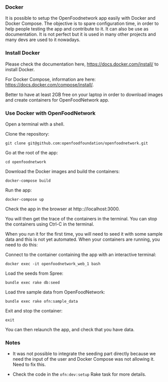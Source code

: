 ### Docker

It is possible to setup the OpenFoodnetwork app easily with Docker and Docker Compose.
The objective is to spare configuration time, in order to help people testing the app and contribute to it.
It can also be use as documentation. It is not perfect but it is used in many other projects and many devs are used to it nowadays.

### Install Docker

Please check the documentation here, https://docs.docker.com/install/ to install Docker.

For Docker Compose, information are here: https://docs.docker.com/compose/install/.

Better to have at least 2GB free on your laptop in order to download images and create containers for OpenFoodNetwork app.


### Use Docker with OpenFoodNetwork

Open a terminal with a shell.

Clone the repository:

    git clone git@github.com:openfoodfoundation/openfoodnetwork.git

Go at the root of the app:

    cd openfoodnetwork

Download the Docker images and build the containers:

    docker-compose build

Run the app:

    docker-compose up

Check the app in the browser at http:://localhost:3000.

You will then get the trace of the containers in the terminal. You can stop the containers using Ctrl-C in the terminal.


When you run it for the first time, you will need to seed it with some sample data and this is not yet automated. When your containers are running, you need to do this:

Connect to the container containing the app with an interactive terminal:

    docker exec -it openfoodnetwork_web_1 bash

Load the seeds from Spree:

    bundle exec rake db:seed

Load thre sample data from OpenFoodNetwork:

    bundle exec rake ofn:sample_data

Exit and stop the container:

    exit

You can then relaunch the app, and check that you have data.


### Notes

- It was not possible to integrate the seeding part directly because we need the input of the user and Docker Compose was not allowing it. Need to fix this.

- Check the code in the `ofn:dev:setup` Rake task for more details.